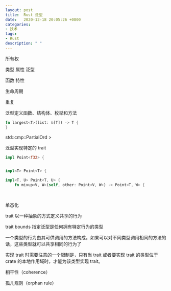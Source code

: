 ```yaml
---
layout: post
title:  Rust 泛型
date:   2020-12-18 20:05:26 +0800
categories:
- 技术
tags:
- Rust
description: " "
---
```


所有权

类型
属性
泛型

函数
特性

生命周期


重复


泛型定义函数、结构体、枚举和方法

```rust
fn largest<T>(list: &[T]) -> T {
}
```

std::cmp::PartialOrd  >



泛型实现特定的 trait

``` rust
impl Point<f32> {


impl<T> Point<T> {

impl<T, U> Point<T, U> {
    fn mixup<V, W>(self, other: Point<V, W>) -> Point<T, W> {
	
	
```


单态化

trait 以一种抽象的方式定义共享的行为

trait bounds 指定泛型是任何拥有特定行为的类型


一个类型的行为由其可供调用的方法构成。如果可以对不同类型调用相同的方法的话，这些类型就可以共享相同的行为了

实现 trait 时需要注意的一个限制是，只有当 trait 或者要实现 trait 的类型位于 crate 的本地作用域时，才能为该类型实现 trait。

相干性（coherence） 

孤儿规则（orphan rule）
